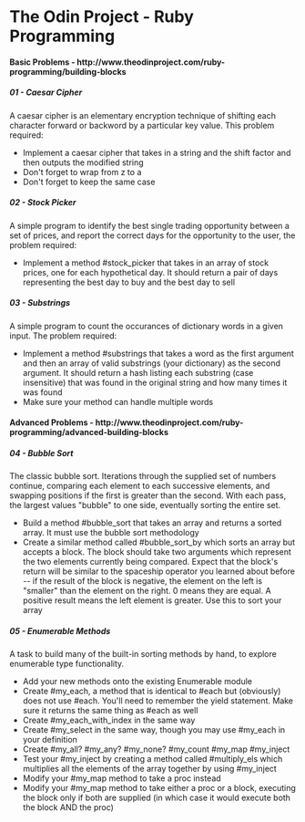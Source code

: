 # The Odin Project - Ruby Programming

<h4>Basic Problems - http://www.theodinproject.com/ruby-programming/building-blocks</h4>

<h5>01 - Caesar Cipher</h5>

  A caesar cipher is an elementary encryption technique of shifting each character forward or backword by a particular key value. This problem required:
  <ul>
  <li>Implement a caesar cipher that takes in a string and the shift factor and then outputs the modified string</li>
  <li>Don't forget to wrap from z to a</li>
  <li>Don't forget to keep the same case</li>
  </ul>
<h5>02 - Stock Picker</h5>

  A simple program to identify the best single trading opportunity between a set of prices, and report the correct days for the opportunity to the user, the problem required:
  <ul>
  <li>Implement a method #stock_picker that takes in an array of stock prices, one for each hypothetical day. It should return a pair of days representing the best day to buy and the best day to sell</li>
  </ul>

<h5>03 - Substrings</h5>

  A simple program to count the occurances of dictionary words in a given input. The problem required:
  <ul>
  <li>Implement a method #substrings that takes a word as the first argument and then an array of valid substrings (your dictionary) as the second argument. It should return a hash listing each substring (case insensitive) that was found in the original string and how many times it was found</li>
  <li>Make sure your method can handle multiple words</li>
  </ul>

<h4>Advanced Problems - http://www.theodinproject.com/ruby-programming/advanced-building-blocks</h4>

<h5>04 - Bubble Sort</h5>

  The classic bubble sort. Iterations through the supplied set of numbers continue, comparing each element to each successive elements, and swapping positions if the first is greater than the second. With each pass, the largest values "bubble" to one side, eventually sorting the entire set.
  <ul>
  <li>Build a method #bubble_sort that takes an array and returns a sorted array. It must use the bubble sort methodology</li>
  <li>Create a similar method called #bubble_sort_by which sorts an array but accepts a block. The block should take two arguments which represent the two elements currently being compared. Expect that the block's return will be similar to the spaceship operator you learned about before -- if the result of the block is negative, the element on the left is "smaller" than the element on the right. 0 means they are equal. A positive result means the left element is greater. Use this to sort your array</li>
  </ul>

<h5>05 - Enumerable Methods</h5>

  A task to build many of the built-in sorting methods by hand, to explore enumerable type functionality.
  <ul>
  <li>Add your new methods onto the existing Enumerable module</li>
  <li>Create #my_each, a method that is identical to #each but (obviously) does not use #each. You'll need to remember the yield statement. Make sure it returns the same thing as #each as well</li>
  <li>Create #my_each_with_index in the same way</li>
  <li>Create #my_select in the same way, though you may use #my_each in your definition</li>
  <li>Create #my_all? #my_any? #my_none? #my_count #my_map #my_inject</li>
  <li>Test your #my_inject by creating a method called #multiply_els which multiplies all the elements of the array together by using #my_inject</li>
  <li>Modify your #my_map method to take a proc instead</li>
  <li>Modify your #my_map method to take either a proc or a block, executing the block only if both are supplied (in which case it would execute both the block AND the proc)</li>
  </ul>
